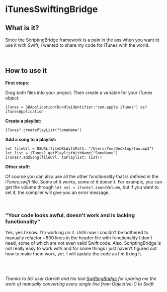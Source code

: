 # iTunesSwiftingBridge

## What is it?

Since the ScriptingBridge framework is a pain in the ass when you want to use it with Swift, I wanted to share my code for iTunes with the world.

<br>

## How to use it


**First steps**:

Drag both files into your project. Then create a variable for your iTunes object:

```
iTunes = SBApplication(bundleIdentifier:"com.apple.iTunes") as? iTunesApplication
```


**Create a playlist:**

```
iTunes?.createPlayList("SomeName")
```

**Add a song to a playlist:**

```
let fileUrl = NSURL(fileURLWithPath: "/Users/You/Desktop/foo.mp3")
let list = iTunes?.getPlaylistWithName("SomeName")
iTunes?.addSong(fileUrl, toPlaylist: list!)
 ```
 
 **Other stuff:**
 
 Of course you can also use all the other functionality that is defined in the *iTunes.swift* file. Some of it works, some of it doesn't. For example, you can get the volume through `let vol = iTunes?.soundVolume`, but if you want to set it, the compiler will give you an error message.
 
 <br>
 
 
### "Your code looks awful, doesn't work and is lacking functionality"

Yes, yes I know. I'm working on it. Until now I couldn't be bothered to manually refactor ~800 lines in the header file with functionality I don't need, some of which are not even valid Swift code. Also, ScriptingBridge is not really easy to work with and for some things I just haven't figured out how to make them work, yet. I will update the code as I'm fixing it.

<br>
<br>


*Thanks to SO user Garrett and his tool [SwiftingBridge](https://github.com/garrett-davidson/SwiftingBridge/) for sparing me the work of manually converting every single line from Objective-C to Swift*